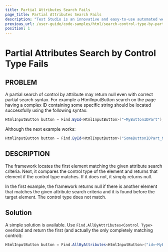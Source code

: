 ```yaml
---
title: Partial Attributes Search Fails
page_title: Partial Attributes Search Fails
description: "Test Studio is an innovative and easy-to-use automated web, WPF and load testing solution. Test Studio tests support essential technologies like ASP.NET AJAX, Silverlight, PHP and MVC. HTML5, Testing framework, functional testing, performance testing, load testing, exploratory testing, manual testing."
previous_url: /user-guide/code-samples/html/search-control-type-by-partial-attributes-fails.aspx, /user-guide/code-samples/html/search-control-type-by-partial-attributes-fails
position: 1
---
```

# Partial Attributes Search by Control Type Fails

## PROBLEM

A partial search of control by attribute may return null even with correct partial search syntax. For example a HtmlInputButton search on the page having a complex ID containing some specific string should be located successfully using the following syntax:

````C#
HtmlInputButton button = Find.ById<HtmlInputButton>("~MyButtonIDPart");
````


Although the next example works:


````C#
HtmlInputButton button = Find.ById<HtmlInputButton>("SomeButtonIDPart_MyButtonIDPart");
````

## DESCRIPTION

The framework locates the first element matching the given attribute search criteria. Next, it compares the control type of the element and returns that element if the control type matches. If it does not, it simply returns null.
 
In the first example, the framework returns null if there is another element that matches the given attribute search criteria and it is found before the target element. The control type does not match.

## Solution

A simple solution is available. Use `Find.AllByAttributes<Control Type>` overload and return the first (and actually the only completely matching control):

````C#
HtmlInputButton button = Find.AllByAttributes<HtmlInputButton>("id=~MyButtonIDPart")[0];
````



